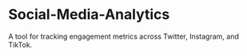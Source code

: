 # Social-Media-Analytics
A tool for tracking engagement metrics across Twitter, Instagram, and TikTok.
